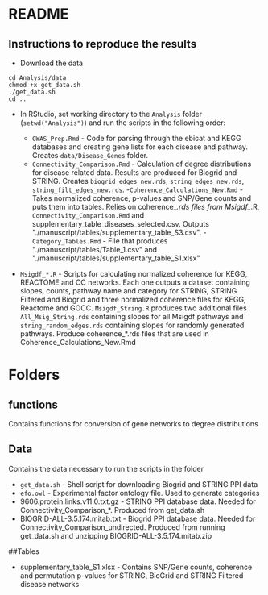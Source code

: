 # README

## Instructions to reproduce the results

- Download the data 
````
cd Analysis/data
chmod +x get_data.sh
./get_data.sh
cd ..
````

- In RStudio, set working directory to the `Analysis` folder (`setwd("Analysis")`) and run the scripts in the following order:
    - `GWAS_Prep.Rmd` - Code for parsing through the ebicat and KEGG databases and creating gene lists for each disease and pathway. Creates `data/Disease_Genes` folder. 
    - `Connectivity_Comparison.Rmd` - Calculation of degree distributions for disease related data. Results are produced for Biogrid and STRING. Creates `biogrid_edges_new.rds`, `string_edges_new.rds`, `string_filt_edges_new.rds`.
    -`Coherence_Calculations_New.Rmd` - Takes normalized coherence, p-values and SNP/Gene counts and puts them into tables. Relies on coherence_*.rds files from Msigdf_*.R, `Connectivity_Comparison.Rmd` and supplementary_table_diseases_selected.csv. Outputs "./manuscript/tables/supplementary_table_S3.csv".
    -`Category_Tables.Rmd` - File that produces "./manuscript/tables/Table_1.csv" and "./manuscript/tables/supplementary_table_S1.xlsx"

- `Msigdf_*.R` - Scripts for calculating normalized coherence for KEGG, REACTOME and CC networks. Each one outputs a dataset containing slopes, counts, pathway name and category for STRING, STRING Filtered and Biogrid and three normalized coherence files for KEGG, Reactome and GOCC. `Msigdf_String.R` produces two additional files `All_Msig_String.rds` containing slopes for all Msigdf pathways and `string_random_edges.rds` containing slopes for randomly generated pathways. Produce coherence_*.rds files that are used in Coherence_Calculations_New.Rmd

# Folders

## functions
Contains functions for conversion of gene networks to degree distributions

## Data
Contains the data necessary to run the scripts in the folder

- `get_data.sh` - Shell script for downloading Biogrid and STRING PPI data
- `efo.owl` - Experimental factor ontology file. Used to generate categories
- 9606.protein.links.v11.0.txt.gz - STRING PPI database data. Needed for Connectivity_Comparison_*. Produced from get_data.sh
- BIOGRID-ALL-3.5.174.mitab.txt - Biogrid PPI database data. Needed for Connectivity_Comparison_undirected. Produced from running get_data.sh and unzipping BIOGRID-ALL-3.5.174.mitab.zip

##Tables

- supplementary_table_S1.xlsx - Contains SNP/Gene counts, coherence and permutation p-values for STRING, BioGrid and STRING Filtered disease networks





